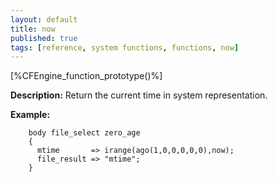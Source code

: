 ```yaml
---
layout: default
title: now
published: true
tags: [reference, system functions, functions, now]
---
```


[%CFEngine_function_prototype()%]

**Description:** Return the current time in system representation.

**Example:**

```cf3
    body file_select zero_age
    {
      mtime       => irange(ago(1,0,0,0,0,0),now);
      file_result => "mtime";
    }
```
